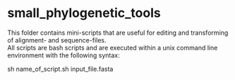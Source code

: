 # small_phylogenetic_tools
This folder contains mini-scripts that are useful for editing and transforming of alignment- and sequence-files.  
All scripts are bash scripts and are executed within a unix command line environment with the following syntax:  
  
sh name_of_script.sh input_file.fasta
